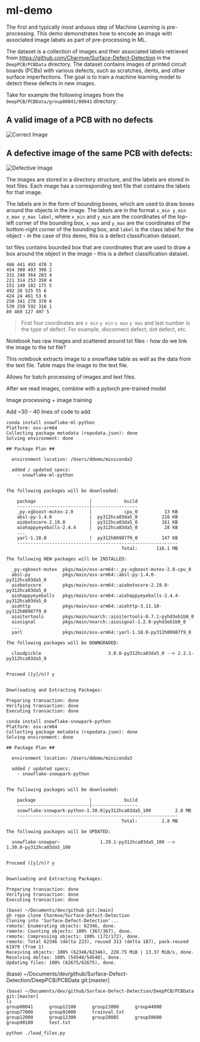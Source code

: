 # ml-demo

The first and typically most arduous step of Machine Learning is pre-processing. This demo demonstrates how to encode an image with associated image labels as part of pre-processing in ML.

The dataset is a collection of images and their associated labels retrieved from https://github.com/Charmve/Surface-Defect-Detection in the `DeepPCB/PCBData` directory. The dataset contains images of printed circuit boards (PCBs) with various defects, such as scratches, dents, and other surface imperfections. The goal is to train a machine learning model to detect these defects in new images.

Take for example the following images from the `DeepPCB/PCBData/group00041/00041` directory:

## A valid image of a PCB with no defects

![Correct Image](https://github.com/Charmve/Surface-Defect-Detection/blob/master/DeepPCB/PCBData/group00041/00041/00041000_temp.jpg)

## A defective image of the same PCB with defects:

![Defective Image](https://github.com/Charmve/Surface-Defect-Detection/blob/master/DeepPCB/PCBData/group00041/00041/00041000_test.jpg)

The images are stored in a directory structure, and the labels are stored in text files. Each image has a corresponding text file that contains the labels for that image.

The labels are in the form of bounding boxes, which are used to draw boxes around the objects in the image. The labels are in the format `x_min y_min x_max y_max label`, where `x_min` and `y_min` are the coordinates of the top-left corner of the bounding box, `x_max` and `y_max` are the coordinates of the bottom-right corner of the bounding box, and `label` is the class label for the object - in the case of this demo, this is a defect classification dataset.

txt files contains bounded box that are coordinates that are used to draw a box around the object in the image - this is a defect classification dataset.


```text
466 441 493 470 3
454 300 493 396 2
331 248 364 283 4
221 314 253 350 4
151 149 182 175 5
492 28 525 55 6
424 24 461 53 6
250 341 278 370 6
539 259 592 316 1
89 469 127 497 5
```

> First four coordinates are `x min` `y min` `x max` `y max` and last number is the type of defect. For example, disconnect defect, dot defect, etc.



Notebook has raw images and scattered around txt files - how do we link the image to the txt file?

This notebook extracts image to a snowflake table as well as the data from the text file. Table maps the image to the text file.

Allows for batch processing of images and text files.

After we read images, combine with a pytorch pre-trained model 

Image processing + image training 

Add ~30 - 40 lines of code to add 




```shell
conda install snowflake-ml-python
Platform: osx-arm64
Collecting package metadata (repodata.json): done
Solving environment: done

## Package Plan ##

  environment location: /Users/ddemo/miniconda3

  added / updated specs:
    - snowflake-ml-python


The following packages will be downloaded:

    package                    |            build
    ---------------------------|-----------------
    _py-xgboost-mutex-2.0      |            cpu_0          13 KB
    absl-py-1.4.0              |  py312hca03da5_0         218 KB
    aiobotocore-2.19.0         |  py312hca03da5_0         161 KB
    aiohappyeyeballs-2.4.4     |  py312hca03da5_0          28 KB
    ...
    yarl-1.18.0                |  py312h80987f9_0         147 KB
    ------------------------------------------------------------
                                           Total:       116.1 MB

The following NEW packages will be INSTALLED:

  _py-xgboost-mutex  pkgs/main/osx-arm64::_py-xgboost-mutex-2.0-cpu_0 
  absl-py            pkgs/main/osx-arm64::absl-py-1.4.0-py312hca03da5_0 
  aiobotocore        pkgs/main/osx-arm64::aiobotocore-2.19.0-py312hca03da5_0 
  aiohappyeyeballs   pkgs/main/osx-arm64::aiohappyeyeballs-2.4.4-py312hca03da5_0 
  aiohttp            pkgs/main/osx-arm64::aiohttp-3.11.10-py312h80987f9_0 
  aioitertools       pkgs/main/noarch::aioitertools-0.7.1-pyhd3eb1b0_0 
  aiosignal          pkgs/main/noarch::aiosignal-1.2.0-pyhd3eb1b0_0 
  ...
  yarl               pkgs/main/osx-arm64::yarl-1.18.0-py312h80987f9_0 

The following packages will be DOWNGRADED:

  cloudpickle                         3.0.0-py312hca03da5_0 --> 2.2.1-py312hca03da5_0 


Proceed ([y]/n)? y


Downloading and Extracting Packages:
                                                                                                                                                                    
Preparing transaction: done                                                                                                                                         
Verifying transaction: done                                                                                                                                         
Executing transaction: done                                                                                                                                         
```

```shell
conda install snowflake-snowpark-python
Platform: osx-arm64
Collecting package metadata (repodata.json): done
Solving environment: done

## Package Plan ##

  environment location: /Users/ddemo/miniconda3

  added / updated specs:
    - snowflake-snowpark-python


The following packages will be downloaded:

    package                    |            build
    ---------------------------|-----------------
    snowflake-snowpark-python-1.30.0|py312hca03da5_100         2.8 MB
    ------------------------------------------------------------
                                           Total:         2.8 MB

The following packages will be UPDATED:

  snowflake-snowpar~               1.29.1-py312hca03da5_100 --> 1.30.0-py312hca03da5_100 


Proceed ([y]/n)? y


Downloading and Extracting Packages:
                                                                                                                                                                    
Preparing transaction: done
Verifying transaction: done
Executing transaction: done
```

```shell
(base) ~/Documents/dev/github git:[main]
gh repo clone Charmve/Surface-Defect-Detection
Cloning into 'Surface-Defect-Detection'...
remote: Enumerating objects: 62346, done.
remote: Counting objects: 100% (367/367), done.
remote: Compressing objects: 100% (172/172), done.
remote: Total 62346 (delta 223), reused 313 (delta 187), pack-reused 61979 (from 1)
Receiving objects: 100% (62346/62346), 228.75 MiB | 13.37 MiB/s, done.
Resolving deltas: 100% (54548/54548), done.
Updating files: 100% (62675/62675), done.
```

(base) ~/Documents/dev/github/Surface-Defect-Detection/DeepPCB/PCBData git:[master]

```shell
(base) ~/Documents/dev/github/Surface-Defect-Detection/DeepPCB/PCBData git:[master]
ls
group00041      group12100      group13000      group44000      group77000      group92000      trainval.txt
group12000      group12300      group20085      group50600      group90100      test.txt
```


```shell
python ./load_files.py
```
